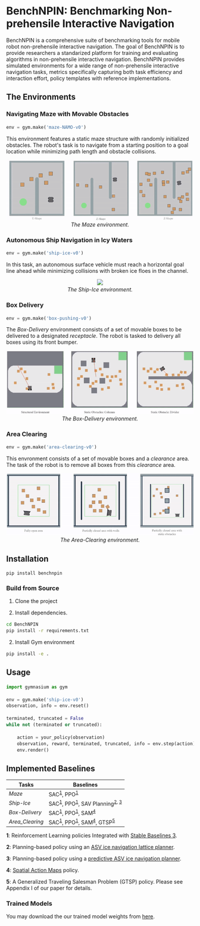 # BenchNPIN: Benchmarking Non-prehensile Interactive Navigation
BenchNPIN is a comprehensive suite of benchmarking tools for mobile robot non-prehensile interactive navigation. The goal of BenchNPIN is to provide researchers a standarized platform for training and evaluating algorithms in non-prehensile interactive navigation. BenchNPIN provides simulated environments for a wide range of non-prehensile interactive navigation tasks, metrics specifically capturing both task efficiency and interaction effort, policy templates with reference implementations. 


## The Environments

### Navigating Maze with Movable Obstacles

```python
env = gym.make('maze-NAMO-v0')
```

This environment features a static maze structure with randomly initialized obstacles. The robot's task is to navigate from a starting position to a goal location while minimizing path length and obstacle collisions. 


<p align="center">
    <img src="./media/maze-demo.gif"><br/>
    <em>The Maze environment.</em>
</p>


### Autonomous Ship Navigation in Icy Waters

```python
env = gym.make('ship-ice-v0')
```

In this task, an autonomous surface vehicle must reach a horizontal goal line ahead while minimizing collisions with broken ice floes in the channel. 

<p align="center">
    <img src="./media/ship-ice-demo.gif"><br/>
    <em>The Ship-Ice environment.</em>
</p>


### Box Delivery

```python
env = gym.make('box-pushing-v0')
```

The _Box-Delivery_ environment consists of a set of movable boxes to be delivered to a designated _receptacle_. The robot is tasked to delivery all boxes using its front bumper.

<p align="center">
    <img src="./media/box-delivery-demo.gif"><br/>
    <em>The Box-Delivery environment.</em>
</p>


### Area Clearing

```python
env = gym.make('area-clearing-v0')
```

This envronment consists of a set of movable boxes and a _clearance_ area. The task of the robot is to remove all boxes from this _clearance_ area. 


<p align="center">
    <img src="./media/area-clearing-demo.gif"><br/>
    <em>The Area-Clearing environment.</em>
</p>


## Installation

```
pip install benchnpin
```

### Build from Source

1. Clone the project

2. Install dependencies.
```bash
cd BenchNPIN
pip install -r requirements.txt
```

2. Install Gym environment
```bash
pip install -e .
```


## Usage

```python
import gymnasium as gym

env = gym.make('ship-ice-v0')
observation, info = env.reset()

terminated, truncated = False
while not (terminated or truncated):

    action = your_policy(observation)
    observation, reward, terminated, truncated, info = env.step(action)
    env.render()
```


## Implemented Baselines


| **Tasks**                | **Baselines** |
| --------------------------- | ----------------------|
| _Maze_ | SAC<sup>[1](#f1)</sup>, PPO<sup>[1](#f1)</sup> |
| _Ship-Ice_               | SAC<sup>[1](#f1)</sup>, PPO<sup>[1](#f1)</sup>, SAV Planning<sup>[2](#f1), [3](#f1)</sup> |
| _Box-Delivery_         | SAC<sup>[1](#f1)</sup>, PPO<sup>[1](#f1)</sup>, SAM<sup>[4](#f1)</sup> |
| _Area_Clearing_             | SAC<sup>[1](#f1)</sup>, PPO<sup>[1](#f1)</sup>, SAM<sup>[4](#f1)</sup>, GTSP<sup>[5](#f1)</sup> |

<b id="f1">1</b>: Reinforcement Learning policies Integrated with [Stable Baselines 3](https://stable-baselines3.readthedocs.io/en/master/).

<b id="f1">2</b>: Planning-based policy using an [ASV ice navigation lattice planner](https://ieeexplore.ieee.org/abstract/document/10161044).

<b id="f1">3</b>: Planning-based policy using a [predictive ASV ice navigation planner](https://arxiv.org/abs/2409.11326).

<b id="f1">4</b>: [Spatial Action Maps](https://www.roboticsproceedings.org/rss16/p035.pdf) policy.

<b id="f1">5</b>: A Generalized Traveling Salesman Problem (GTSP) policy. Please see Appendix I of our paper for details. 

### Trained Models

You may download the our trained model weights from [here](https://drive.google.com/drive/folders/1jBeFHgArBXuH7eQCzlNSVhZjhJIFlQVY?usp=sharing).
